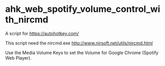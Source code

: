 # ahk_web_spotify_volume_control_with_nircmd


A script for https://autohotkey.com/

This script need the nircmd.exe http://www.nirsoft.net/utils/nircmd.html

Use the Media Volume Keys to set the Volume for Google Chrome (Spotify Web Player).
